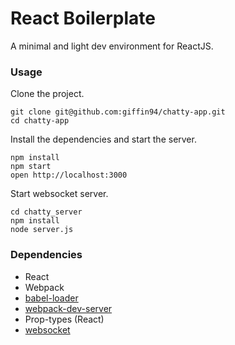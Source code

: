 React Boilerplate
=====================

A minimal and light dev environment for ReactJS.

### Usage

Clone the project.

```
git clone git@github.com:giffin94/chatty-app.git
cd chatty-app
```

Install the dependencies and start the server.

```
npm install
npm start
open http://localhost:3000
```

Start websocket server.

```
cd chatty_server
npm install
node server.js
```


### Dependencies

* React
* Webpack
* [babel-loader](https://github.com/babel/babel-loader)
* [webpack-dev-server](https://github.com/webpack/webpack-dev-server)
* Prop-types (React)
* [websocket](https://www.npmjs.com/package/ws)
